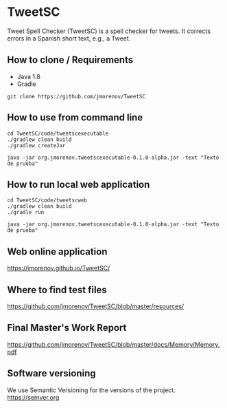 # TweetSC
Tweet Spell Checker (TweetSC) is a spell checker for tweets. It corrects errors in a Spanish short text, e.g., a Tweet.

## How to clone / Requirements

- Java 1.8
- Gradle

```
git clone https://github.com/jmorenov/TweetSC
```

## How to use from command line
```
cd TweetSC/code/tweetscexecutable
./gradlew clean build
./gradlew createJar

java -jar org.jmorenov.tweetscexecutable-0.1.0-alpha.jar -text "Texto de prueba"
```

## How to run local web application
```
cd TweetSC/code/tweetscweb
./gradlew clean build
./gradle run

java -jar org.jmorenov.tweetscexecutable-0.1.0-alpha.jar -text "Texto de prueba"
```

## Web online application

https://jmorenov.github.io/TweetSC/

## Where to find test files

https://github.com/jmorenov/TweetSC/blob/master/resources/

## Final Master's Work Report

https://github.com/jmorenov/TweetSC/blob/master/docs/Memory/Memory.pdf

## Software versioning

We use Semantic Versioning for the versions of the project. https://semver.org